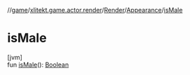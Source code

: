 //[game](../../../../index.md)/[xlitekt.game.actor.render](../../index.md)/[Render](../index.md)/[Appearance](index.md)/[isMale](is-male.md)

# isMale

[jvm]\
fun [isMale](is-male.md)(): [Boolean](https://kotlinlang.org/api/latest/jvm/stdlib/kotlin/-boolean/index.html)
